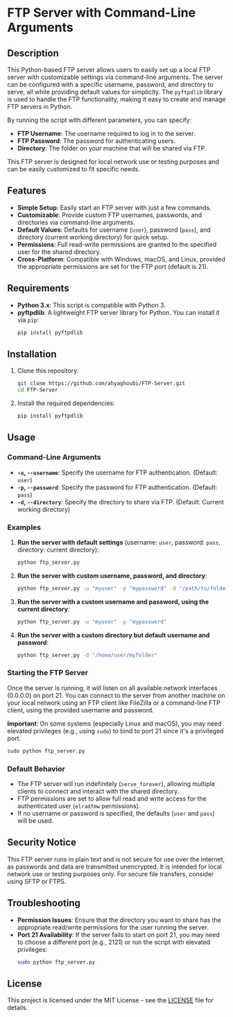 # FTP Server with Command-Line Arguments

## Description

This Python-based FTP server allows users to easily set up a local FTP server with customizable settings via command-line arguments. The server can be configured with a specific username, password, and directory to serve, all while providing default values for simplicity. The `pyftpdlib` library is used to handle the FTP functionality, making it easy to create and manage FTP servers in Python.

By running the script with different parameters, you can specify:
- **FTP Username**: The username required to log in to the server.
- **FTP Password**: The password for authenticating users.
- **Directory**: The folder on your machine that will be shared via FTP.

This FTP server is designed for local network use or testing purposes and can be easily customized to fit specific needs.

## Features

- **Simple Setup**: Easily start an FTP server with just a few commands.
- **Customizable**: Provide custom FTP usernames, passwords, and directories via command-line arguments.
- **Default Values**: Defaults for username (`user`), password (`pass`), and directory (current working directory) for quick setup.
- **Permissions**: Full read-write permissions are granted to the specified user for the shared directory.
- **Cross-Platform**: Compatible with Windows, macOS, and Linux, provided the appropriate permissions are set for the FTP port (default is 21).

## Requirements

- **Python 3.x**: This script is compatible with Python 3.
- **pyftpdlib**: A lightweight FTP server library for Python. You can install it via `pip`:
  ```bash
  pip install pyftpdlib
  ```

## Installation

1. Clone this repository:
   ```bash
   git clone https://github.com/ahyaghoubi/FTP-Server.git
   cd FTP-Server
   ```

2. Install the required dependencies:
   ```bash
   pip install pyftpdlib
   ```

## Usage

### Command-Line Arguments

- **`-u`, `--username`**: Specify the username for FTP authentication. (Default: `user`)
- **`-p`, `--password`**: Specify the password for FTP authentication. (Default: `pass`)
- **`-d`, `--directory`**: Specify the directory to share via FTP. (Default: Current working directory)

### Examples

1. **Run the server with default settings** (username: `user`, password: `pass`, directory: current directory):
   ```bash
   python ftp_server.py
   ```

2. **Run the server with custom username, password, and directory**:
   ```bash
   python ftp_server.py -u "myuser" -p "mypassword" -d "/path/to/folder"
   ```

3. **Run the server with a custom username and password, using the current directory**:
   ```bash
   python ftp_server.py -u "myuser" -p "mypassword"
   ```

4. **Run the server with a custom directory but default username and password**:
   ```bash
   python ftp_server.py -d "/home/user/myfolder"
   ```

### Starting the FTP Server

Once the server is running, it will listen on all available network interfaces (0.0.0.0) on port 21. You can connect to the server from another machine on your local network using an FTP client like FileZilla or a command-line FTP client, using the provided username and password.

**Important**: On some systems (especially Linux and macOS), you may need elevated privileges (e.g., using `sudo`) to bind to port 21 since it's a privileged port.

```bash
sudo python ftp_server.py
```

### Default Behavior

- The FTP server will run indefinitely (`serve_forever`), allowing multiple clients to connect and interact with the shared directory.
- FTP permissions are set to allow full read and write access for the authenticated user (`elradfmw` permissions).
- If no username or password is specified, the defaults (`user` and `pass`) will be used.

## Security Notice

This FTP server runs in plain text and is not secure for use over the internet, as passwords and data are transmitted unencrypted. It is intended for local network use or testing purposes only. For secure file transfers, consider using SFTP or FTPS.

## Troubleshooting

- **Permission Issues**: Ensure that the directory you want to share has the appropriate read/write permissions for the user running the server.
- **Port 21 Availability**: If the server fails to start on port 21, you may need to choose a different port (e.g., 2121) or run the script with elevated privileges:
  ```bash
  sudo python ftp_server.py
  ```

## License

This project is licensed under the MIT License - see the [LICENSE](LICENSE) file for details.